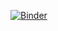 [![Binder](https://mybinder.org/badge_logo.svg)](https://mybinder.org/v2/gh/NathanWycoff/spatial/HEAD)
